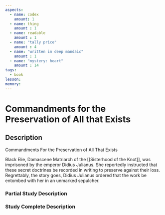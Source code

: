 ```yaml
---
aspects: 
  - name: codex
    amount: 1
  - name: thing
    amount : 1
  - name: readable
    amount : 1
  - name: "tally price"
    amount : 4
  - name: "written in deep mandaic"
    amount : 1
  - name: "mystery: heart"
    amount : 14
tags:
  - book
lesson: 
memory: 
---
```


# Commandments for the Preservation of All that Exists

## Description
Commandments For the Preservation of All That Exists

Black Elie, Damascene Matriarch of the [[Sisterhood of the Knot]], was imprisoned by the emperor Didius Julianus. She reportedly instructed that these secret doctrines be recorded in writing to preserve against their loss. Regrettably, the story goes, Didius Julianus ordered that the work be entombed with her in an unmarked sepulcher.
### Partial Study Description

### Study Complete Description
